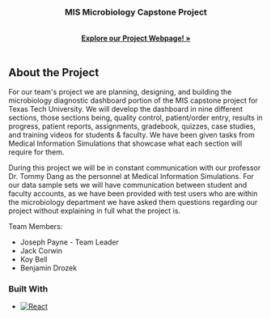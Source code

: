 <h3 align="center">MIS Microbiology Capstone Project</h3>

<p align="center">
    <br />
    <a href="https://bdrozek.github.io/WebPageMIS/"><strong>Explore our Project Webpage! »</strong></a> 
    <br />
    <br />
</p>

## About the Project

For our team's project we are planning, designing, and building the microbiology diagnostic dashboard portion of the MIS capstone project for Texas Tech University. We will develop the dashboard in nine different sections, those sections being, quality control, patient/order entry, results in progress, patient reports, assignments, gradebook, quizzes, case studies, and  training videos for students & faculty. We have been given tasks from Medical Information Simulations that showcase what each section will require for them. 

During this project we will be in constant communication with our professor Dr. Tommy Dang as the personnel at Medical Information Simulations. For our data sample sets we will have communication between student and faculty accounts, as we have been provided with test users who are within the microbiology department we have asked them questions regarding our project without explaining in full what the project is.

Team Members: 
  * Joseph Payne - Team Leader
  * Jack Corwin
  * Koy Bell
  * Benjamin Drozek 



### Built With 

* [![React][React.js]][React-url]


<!-- MARKDOWN LINKS -->
[React.js]: https://img.shields.io/badge/React-20232A?style=for-the-badge&logo=react&logoColor=61DAFB
[React-url]: https://reactjs.org/
